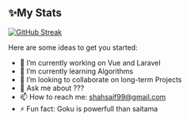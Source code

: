 ## :sparkles:My Stats
[![GitHub Streak](https://streak-stats.demolab.com/?user=shahsaif99&theme=onedark&mode=weekly)](https://git.io/streak-stats)

Here are some ideas to get you started:
- :telescope: I’m currently working on Vue and Laravel
- :seedling: I’m currently learning Algorithms 
- :dancers: I’m looking to collaborate on long-term Projects
- :speech_balloon: Ask me about ???
- :mailbox: How to reach me: shahsaif99@gmail.com
- :zap: Fun fact: Goku is powerfull than saitama

